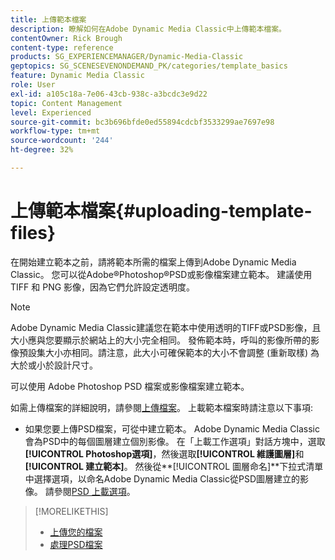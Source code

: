 ```yaml
---
title: 上傳範本檔案
description: 瞭解如何在Adobe Dynamic Media Classic中上傳範本檔案。
contentOwner: Rick Brough
content-type: reference
products: SG_EXPERIENCEMANAGER/Dynamic-Media-Classic
geptopics: SG_SCENESEVENONDEMAND_PK/categories/template_basics
feature: Dynamic Media Classic
role: User
exl-id: a105c18a-7e06-43cb-938c-a3bcdc3e9d22
topic: Content Management
level: Experienced
source-git-commit: bc3b696bfde0ed55894cdcbf3533299ae7697e98
workflow-type: tm+mt
source-wordcount: '244'
ht-degree: 32%

---
```


# 上傳範本檔案{#uploading-template-files}

在開始建立範本之前，請將範本所需的檔案上傳到Adobe Dynamic Media Classic。 您可以從Adobe®Photoshop®PSD或影像檔案建立範本。 建議使用 TIFF 和 PNG 影像，因為它們允許設定透明度。

>[!NOTE]
>
>Adobe Dynamic Media Classic建議您在範本中使用透明的TIFF或PSD影像，且大小應與您要顯示於網站上的大小完全相同。 發佈範本時，呼叫的影像所帶的影像預設集大小亦相同。請注意，此大小可確保範本的大小不會調整 (重新取樣) 為大於或小於設計尺寸。

可以使用 Adobe Photoshop PSD 檔案或影像檔案建立範本。

如需上傳檔案的詳細說明，請參閱[上傳檔案](uploading-files.md#uploading_files)。 上載範本檔案時請注意以下事項:

* 如果您要上傳PSD檔案，可從中建立範本。 Adobe Dynamic Media Classic會為PSD中的每個圖層建立個別影像。 在「上載工作選項」對話方塊中，選取&#x200B;**[!UICONTROL Photoshop選項]**，然後選取&#x200B;**[!UICONTROL 維護圖層]**&#x200B;和&#x200B;**[!UICONTROL 建立範本]**。 然後從&#x200B;**[!UICONTROL 圖層命名]**下拉式清單中選擇選項，以命名Adobe Dynamic Media Classic從PSD圖層建立的影像。
請參閱[PSD 上載選項](psd-files.md#psd_upload_options)。
<!-- THERE IS NO LONGER AN IMAGE EDITING OPTIONS MENU * If you are uploading images, you can create a mask from its clipping path. This option applies to images created with image-editing applications in which a clipping path was created. In the Upload Job Options dialog box, select Image Editing Options and select the Create Mask From Clipping Path option. 
See [Image editing options at upload](image-editing-options-upload.md#image-editing-options-at-upload). -->

>[!MORELIKETHIS]
>
>* [上傳您的檔案](uploading-files.md#uploading_your_files)
>* [處理PSD檔案](psd-files.md#working_with_psd_files)

